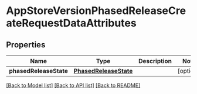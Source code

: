 # AppStoreVersionPhasedReleaseCreateRequestDataAttributes

## Properties
Name | Type | Description | Notes
------------ | ------------- | ------------- | -------------
**phasedReleaseState** | [**PhasedReleaseState**](PhasedReleaseState.md) |  | [optional] 

[[Back to Model list]](../README.md#documentation-for-models) [[Back to API list]](../README.md#documentation-for-api-endpoints) [[Back to README]](../README.md)


